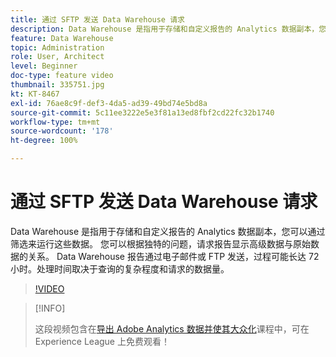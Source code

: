 ```yaml
---
title: 通过 SFTP 发送 Data Warehouse 请求
description: Data Warehouse 是指用于存储和自定义报告的 Analytics 数据副本，您可以通过筛选来运行这些数据。 您可以根据独特的问题，请求报告显示高级数据与原始数据的关系。 Data Warehouse 报告通过电子邮件或 FTP 发送，过程可能长达 72 小时。处理时间取决于查询的复杂程度和请求的数据量。
feature: Data Warehouse
topic: Administration
role: User, Architect
level: Beginner
doc-type: feature video
thumbnail: 335751.jpg
kt: KT-8467
exl-id: 76ae8c9f-def3-4da5-ad39-49bd74e5bd8a
source-git-commit: 5c11ee3222e5e3f81a13ed8fbf2cd22fc32b1740
workflow-type: tm+mt
source-wordcount: '178'
ht-degree: 100%

---
```


# 通过 SFTP 发送 Data Warehouse 请求

Data Warehouse 是指用于存储和自定义报告的 Analytics 数据副本，您可以通过筛选来运行这些数据。 您可以根据独特的问题，请求报告显示高级数据与原始数据的关系。 Data Warehouse 报告通过电子邮件或 FTP 发送，过程可能长达 72 小时。处理时间取决于查询的复杂程度和请求的数据量。

>[!VIDEO](https://video.tv.adobe.com/v/335751/?quality=12&learn=on)

>[!INFO]
>
> 这段视频包含在[导出 Adobe Analytics 数据并使其大众化](https://experienceleague.adobe.com/?recommended=Analytics-A-1-2022.1.democratizing)课程中，可在 Experience League 上免费观看！